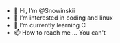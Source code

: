 - 👋 Hi, I’m @Snowinskii
- 👀 I’m interested in coding and linux
- 🌱 I’m currently learning C
- 📫 How to reach me ... You can't

<!---
Snowinskii/Snowinskii is a ✨ special ✨ repository because its `README.md` (this file) appears on your GitHub profile.
You can click the Preview link to take a look at your changes.
--->
